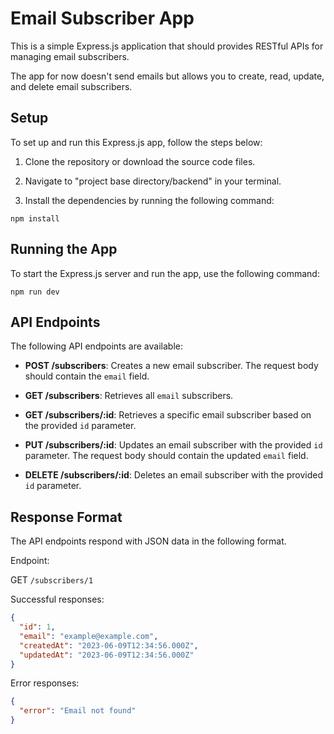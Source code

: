 
# Email Subscriber App

This is a simple Express.js application that should provides RESTful APIs for managing email subscribers.
 
The app for now doesn't send emails but allows you to create, read, update, and delete email subscribers.


## Setup

To set up and run this Express.js app, follow the steps below:

1. Clone the repository or download the source code files.

2. Navigate to "project base directory/backend" in your terminal.

3. Install the dependencies by running the following command:

`npm install`
## Running the App

To start the Express.js server and run the app, use the following command:

`npm run dev`


## API Endpoints

The following API endpoints are available:

* **POST /subscribers**: Creates a new email subscriber. The request body should contain the `email` field.

* **GET /subscribers**: Retrieves all `email` subscribers.

* **GET /subscribers/:id**: Retrieves a specific email subscriber based on the provided `id` parameter.

* **PUT /subscribers/:id**: Updates an email subscriber with the provided `id` parameter. The request body should contain the updated `email` field.

* **DELETE /subscribers/:id**: Deletes an email subscriber with the provided `id` parameter.
## Response Format

The API endpoints respond with JSON data in the following format.

Endpoint:

 GET `/subscribers/1`

Successful responses:

```json
{
  "id": 1,
  "email": "example@example.com",
  "createdAt": "2023-06-09T12:34:56.000Z",
  "updatedAt": "2023-06-09T12:34:56.000Z"
}
```

Error responses:

```json
{
  "error": "Email not found"
}
```
